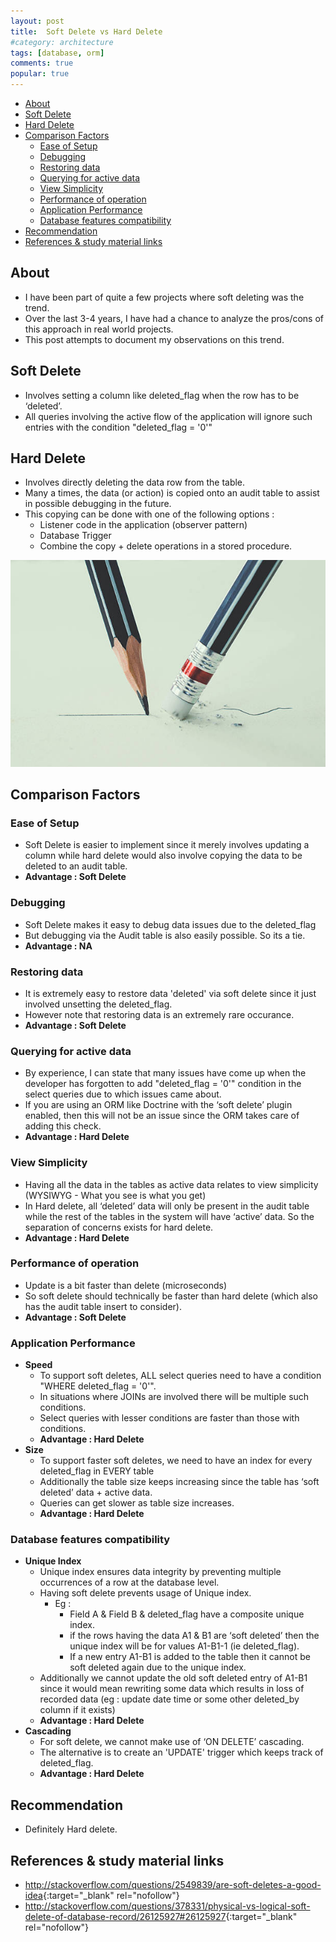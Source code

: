 ```yaml
---
layout: post
title:  Soft Delete vs Hard Delete 
#category: architecture
tags: [database, orm]
comments: true
popular: true
---  
```


<!-- TOC -->

- [About](#about)
- [Soft Delete](#soft-delete)
- [Hard Delete](#hard-delete)
- [Comparison Factors](#comparison-factors)
  - [Ease of Setup](#ease-of-setup)
  - [Debugging](#debugging)
  - [Restoring data](#restoring-data)
  - [Querying for active data](#querying-for-active-data)
  - [View Simplicity](#view-simplicity)
  - [Performance of operation](#performance-of-operation)
  - [Application Performance](#application-performance)
  - [Database features compatibility](#database-features-compatibility)
- [Recommendation](#recommendation)
- [References & study material links](#references--study-material-links)

<!-- /TOC -->
## About

- I have been part of quite a few projects where soft deleting was the trend.
- Over the last 3-4 years, I have had a chance to analyze the pros/cons of this approach in real world projects.
- This post attempts to document my observations on this trend.

## Soft Delete

- Involves setting a column like deleted_flag when the row has to be ‘deleted’.
- All queries involving the active flow of the application will ignore such entries with the condition "deleted_flag = '0'"

## Hard Delete

- Involves directly deleting the data row from the table.
- Many a times, the data (or action) is copied onto an audit table to assist in possible debugging in the future.
- This copying can be done with one of the following options :
    - Listener code in the application (observer pattern)
    - Database Trigger
    - Combine the copy + delete operations in a stored procedure.

!["Deleting"](/assets/images/pencil_eraser.jpg "Deleting")

## Comparison Factors

### Ease of Setup

- Soft Delete is easier to implement since it merely involves updating a column while hard delete would also involve copying the data to be deleted to an audit table.
- **Advantage : Soft Delete**

### Debugging

- Soft Delete makes it easy to debug data issues due to the deleted_flag
- But debugging via the Audit table is also easily possible. So its a tie.
- **Advantage : NA**

### Restoring data

- It is extremely easy to restore data 'deleted' via soft delete since it just involved unsetting the deleted_flag.
- However note that restoring data is an extremely rare occurance.
- **Advantage : Soft Delete**

### Querying for active data

- By experience, I can state that many issues have come up when the developer has forgotten to add "deleted_flag = '0'" condition in the select queries due to which issues came about. 
- If you are using an ORM like Doctrine with the ‘soft delete’ plugin enabled, then this will not be an issue since the ORM takes care of adding this check.
- **Advantage : Hard Delete**

### View Simplicity

- Having all the data in the tables as active data relates to view simplicity (WYSIWYG - What you see is what you get) 
- In Hard delete, all ‘deleted’ data will only be present in the audit table while the rest of the tables in the system will have ‘active’ data. So the separation of  concerns exists for hard delete.
- **Advantage : Hard Delete**

### Performance of operation

- Update is a bit faster than delete (microseconds) 
- So soft delete should technically be faster than hard delete (which also has the audit table insert to consider). 
- **Advantage : Soft Delete**

### Application Performance

- **Speed**
    - To support soft deletes, ALL select queries need to have a condition "WHERE deleted_flag = '0'".
    - In situations where JOINs are involved there will be multiple such conditions.
    - Select queries with lesser conditions are faster than those with conditions. 
    - **Advantage : Hard Delete**
- **Size**
    - To support faster soft deletes, we need to have an index for every deleted_flag in EVERY table
    - Additionally the table size keeps increasing since the table has ‘soft deleted’ data + active data.
    - Queries can get slower as table size increases.
    - **Advantage : Hard Delete**

### Database features compatibility

- **Unique Index**
    - Unique index ensures data integrity by preventing multiple occurrences of a row at the database level.
    - Having soft delete prevents usage of Unique index. 
        - Eg : 
            - Field A & Field B & deleted_flag have a composite unique index.
            - if the rows  having the data A1 & B1 are ‘soft deleted’ then the unique index will be for values A1-B1-1 (ie deleted_flag).
            - If a new entry A1-B1 is added to the table then it cannot be soft deleted again due to the unique index.
    - Additionally we cannot update the old soft deleted entry of A1-B1 since it would mean rewriting some data which results in loss of recorded data (eg : update date time or some other deleted_by column if it exists)
    - **Advantage : Hard Delete**
- **Cascading**
    - For soft delete, we cannot make use of ‘ON DELETE’ cascading.
    - The alternative is to create an 'UPDATE' trigger which keeps track of deleted_flag.
    - **Advantage : Hard Delete**

## Recommendation

- Definitely Hard delete.

## References & study material links

- <http://stackoverflow.com/questions/2549839/are-soft-deletes-a-good-idea>{:target="_blank" rel="nofollow"}
- <http://stackoverflow.com/questions/378331/physical-vs-logical-soft-delete-of-database-record/26125927#26125927>{:target="_blank" rel="nofollow"}




